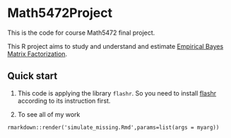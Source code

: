 # Math5472Project
This is the code for course Math5472 final project. 

This R project aims to study and understand and estimate [Empirical Bayes Matrix Factorization](https://arxiv.org/abs/1802.06931). 

## Quick start
1. This code is applying the library  `flashr`. So you need to install [flashr](https://github.com/stephenslab/flashr#quick-start) according to its instruction first.

2. To see all of my work
```{r}
rmarkdown::render('simulate_missing.Rmd',params=list(args = myarg))
```
